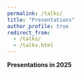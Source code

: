 ```yaml
---
permalink: /talks/
title: "Presentations"
author_profile: true
redirect_from: 
  - /talks/
  - /talks.html
---
```




**Presentations in 2025** 
